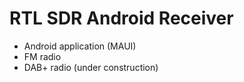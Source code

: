 # RTL SDR Android Receiver

- Android application (MAUI) 
- FM radio
- DAB+ radio (under construction)
